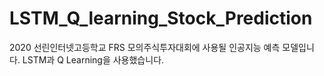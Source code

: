 # LSTM_Q_learning_Stock_Prediction
2020 선린인터넷고등학교 FRS 모의주식투자대회에 사용될 인공지능 예측 모델입니다. LSTM과 Q Learning을 사용했습니다.
